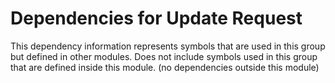 
# Dependencies for Update Request
This dependency information represents symbols that are used in this group but defined in other modules.  Does not include symbols used in this group that are defined inside this module.
(no dependencies outside this module)
